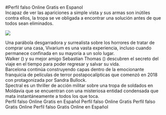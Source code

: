 #Perfil falso Online Gratis en Espanol  
Incapaz de ver las apariciones a simple vista y sus armas son inútiles contra ellos, la tropa se ve obligada a encontrar una solución antes de que todos sean eliminados.  
  
[![](https://i.imgur.com/qSNzIqt.png)](https://movie.rssnews.media/XpBnXdTg.php)  
  
Una parábola desgarradora y surrealista sobre los horrores de tratar de comprar una casa, Vivarium es una vasta experiencia, incluso cuando permanece confinada en su mayoría a un solo lugar.  
Walker () y su mejor amigo Sebastian Thomas () descubren el secreto del viaje en el tiempo para poder regresar y salvar su vida.  
 Barcelona continúa construyendo capas dentro de la emocionante franquicia de películas de terror postapocalípticas que comenzó en 2018 con  protagonizada por Sandra Bullock.  
Spectral es un thriller de acción militar sobre una tropa de soldados  en Moldavia que se encuentran con una misteriosa entidad condensada que mata instantáneamente a todos los que toca.  
Perfil falso Online Gratis en Español
Perfil falso Online Gratis
Perfil falso Gratis Online
Perfil falso Gratis Online en Español